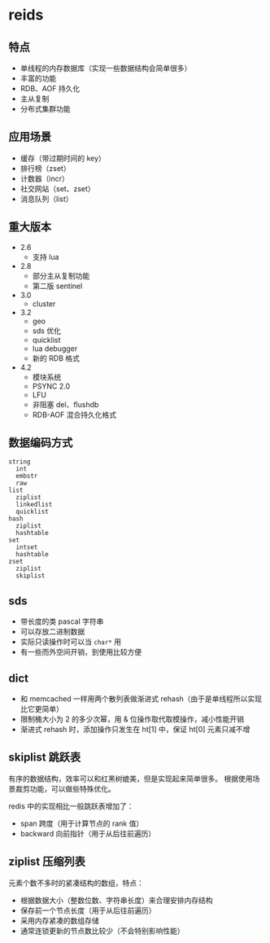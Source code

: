 # reids

## 特点

* 单线程的内存数据库（实现一些数据结构会简单很多）
* 丰富的功能
* RDB、AOF 持久化
* 主从复制
* 分布式集群功能


## 应用场景

* 缓存（带过期时间的 key）
* 排行榜（zset）
* 计数器（incr）
* 社交网站（set、zset）
* 消息队列（list）

## 重大版本

* 2.6
  * 支持 lua
* 2.8
  * 部分主从复制功能
  * 第二版 sentinel
* 3.0
  * cluster
* 3.2
  * geo
  * sds 优化
  * quicklist
  * lua debugger
  * 新的 RDB 格式
* 4.2
  * 模块系统
  * PSYNC 2.0
  * LFU
  * 非阻塞 del、flushdb
  * RDB-AOF 混合持久化格式

## 数据编码方式

```
string
  int
  embstr
  raw
list
  ziplist
  linkedlist
  quicklist
hash
  ziplist
  hashtable
set
  intset
  hashtable
zset
  ziplist
  skiplist
```

## sds

* 带长度的类 pascal 字符串
* 可以存放二进制数据
* 实际只读操作时可以当 `char*` 用
* 有一些而外空间开销，到使用比较方便

## dict

* 和 memcached 一样用两个散列表做渐进式 rehash（由于是单线程所以实现比它更简单）
* 限制桶大小为 2 的多少次幂，用 & 位操作取代取模操作，减小性能开销
* 渐进式 rehash 时，添加操作只发生在 ht[1] 中，保证 ht[0] 元素只减不增

## skiplist 跳跃表

有序的数据结构，效率可以和红黑树媲美，但是实现起来简单很多。
根据使用场景裁剪功能，可以做些特殊优化。

redis 中的实现相比一般跳跃表增加了：

* span 跨度（用于计算节点的 rank 值）
* backward 向前指针（用于从后往前遍历）

## ziplist 压缩列表

元素个数不多时的紧凑结构的数组，特点：

* 根据数据大小（整数位数、字符串长度）来合理安排内存结构
* 保存前一个节点长度（用于从后往前遍历）
* 采用内存紧凑的数组存储
* 通常连锁更新的节点数比较少（不会特别影响性能）
